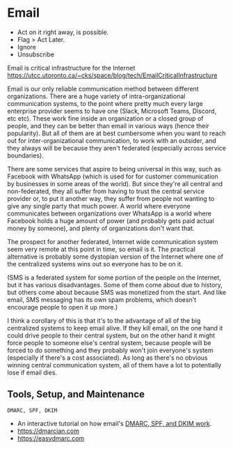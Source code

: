 # Email

- Act on it right away, is possible.
- Flag > Act Later.
- Ignore
- Unsubscribe


Email is critical infrastructure for the Internet
https://utcc.utoronto.ca/~cks/space/blog/tech/EmailCriticalInfrastructure

Email is our only reliable communication method between different organizations. There are a huge variety of intra-organizational communication systems, to the point where pretty much every large enterprise provider seems to have one (Slack, Microsoft Teams, Discord, etc etc). These work fine inside an organization or a closed group of people, and they can be better than email in various ways (hence their popularity). But all of them are at best cumbersome when you want to reach out for inter-organizational communication, to work with an outsider, and they always will be because they aren't federated (especially across service boundaries).

There are some services that aspire to being universal in this way, such as Facebook with WhatsApp (which is used for for customer communication by businesses in some areas of the world). But since they're all central and non-federated, they all suffer from having to trust the central service provider or, to put it another way, they suffer from people not wanting to give any single party that much power. A world where everyone communicates between organizations over WhatsApp is a world where Facebook holds a huge amount of power (and probably gets paid actual money by someone), and plenty of organizations don't want that.

The prospect for another federated, Internet wide communication system seem very remote at this point in time, so email is it. The practical alternative is probably some dystopian version of the Internet where one of the centralized systems wins out so everyone has to be on it.

(SMS is a federated system for some portion of the people on the Internet, but it has various disadvantages. Some of them come about due to history, but others come about because SMS was monetized from the start. And like email, SMS messaging has its own spam problems, which doesn't encourage people to open it up more.)

I think a corollary of this is that it's to the advantage of all of the big centralized systems to keep email alive. If they kill email, on the one hand it could drive people to their central system, but on the other hand it might force people to someone else's central system, because people will be forced to do something and they probably won't join everyone's system (especially if there's a cost associated). As long as there's no obvious winning central communication system, all of them have a lot to potentially lose if email dies.

## Tools, Setup, and Maintenance
`DMARC, SPF, DKIM`

- An interactive tutorial on how email's [DMARC, SPF, and DKIM work](https://www.learndmarc.com).
- https://dmarcian.com
- https://easydmarc.com